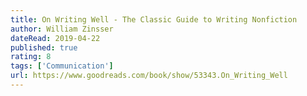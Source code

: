 ```yaml
---
title: On Writing Well - The Classic Guide to Writing Nonfiction
author: William Zinsser
dateRead: 2019-04-22
published: true
rating: 8
tags: ['Communication']
url: https://www.goodreads.com/book/show/53343.On_Writing_Well
---
```

